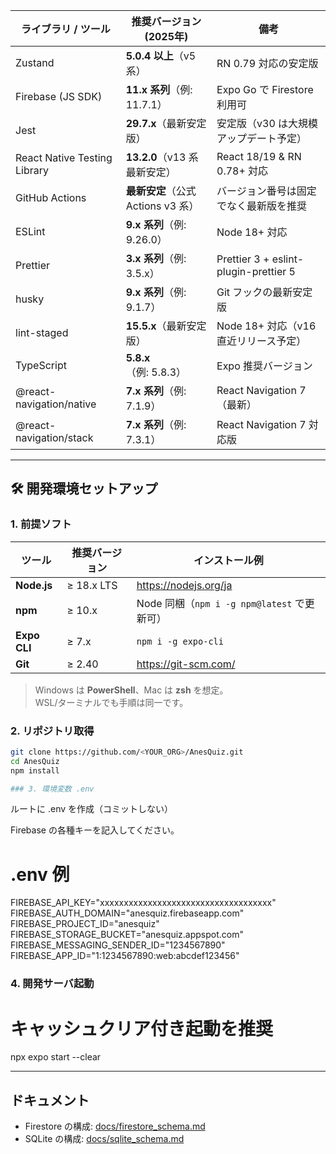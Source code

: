 | ライブラリ / ツール          | 推奨バージョン (2025年)            | 備考                                   |
| ---------------------------- | ---------------------------------- | -------------------------------------- |
| Zustand                      | **5.0.4 以上**（v5 系）            | RN 0.79 対応の安定版                   |
| Firebase (JS SDK)            | **11.x 系列**（例: 11.7.1）        | Expo Go で Firestore 利用可            |
| Jest                         | **29.7.x**（最新安定版）           | 安定版（v30 は大規模アップデート予定） |
| React Native Testing Library | **13.2.0**（v13 系 最新安定）      | React 18/19 & RN 0.78+ 対応            |
| GitHub Actions               | **最新安定**（公式 Actions v3 系） | バージョン番号は固定でなく最新版を推奨 |
| ESLint                       | **9.x 系列**（例: 9.26.0）         | Node 18+ 対応                          |
| Prettier                     | **3.x 系列**（例: 3.5.x）          | Prettier 3 + eslint-plugin-prettier 5  |
| husky                        | **9.x 系列**（例: 9.1.7）          | Git フックの最新安定版                 |
| lint-staged                  | **15.5.x**（最新安定版）           | Node 18+ 対応（v16 直近リリース予定）  |
| TypeScript                   | **5.8.x**（例: 5.8.3）             | Expo 推奨バージョン                    |
| @react-navigation/native     | **7.x 系列**（例: 7.1.9）          | React Navigation 7（最新）             |
| @react-navigation/stack      | **7.x 系列**（例: 7.3.1）          | React Navigation 7 対応版              |

---

## 🛠️ 開発環境セットアップ

### 1. 前提ソフト

| ツール       | 推奨バージョン | インストール例                              |
| ------------ | -------------- | ------------------------------------------- |
| **Node.js**  | ≥ 18.x LTS     | <https://nodejs.org/ja>                     |
| **npm**      | ≥ 10.x         | Node 同梱（`npm i -g npm@latest` で更新可） |
| **Expo CLI** | ≥ 7.x          | `npm i -g expo-cli`                         |
| **Git**      | ≥ 2.40         | <https://git-scm.com/>                      |

> Windows は **PowerShell**、Mac は **zsh** を想定。  
> WSL/ターミナルでも手順は同一です。

### 2. リポジトリ取得

```bash
git clone https://github.com/<YOUR_ORG>/AnesQuiz.git
cd AnesQuiz
npm install

### 3. 環境変数 .env

```

ルートに .env を作成（コミットしない）

Firebase の各種キーを記入してください。

# .env 例

FIREBASE_API_KEY="xxxxxxxxxxxxxxxxxxxxxxxxxxxxxxxxxxxx"
FIREBASE_AUTH_DOMAIN="anesquiz.firebaseapp.com"
FIREBASE_PROJECT_ID="anesquiz"
FIREBASE_STORAGE_BUCKET="anesquiz.appspot.com"
FIREBASE_MESSAGING_SENDER_ID="1234567890"
FIREBASE_APP_ID="1:1234567890:web:abcdef123456"

### 4. 開発サーバ起動

# キャッシュクリア付き起動を推奨

npx expo start --clear

---

## ドキュメント

- Firestore の構成: [docs/firestore_schema.md](docs/firestore_schema.md)
- SQLite の構成: [docs/sqlite_schema.md](docs/sqlite_schema.md)
